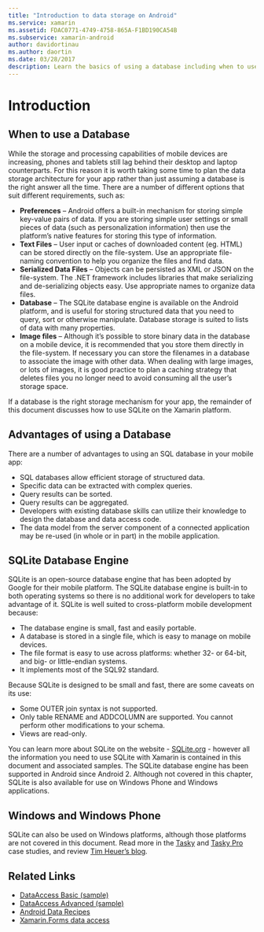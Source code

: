 ```yaml
---
title: "Introduction to data storage on Android"
ms.service: xamarin
ms.assetid: FDAC0771-4749-4758-865A-F1BD190CA54B
ms.subservice: xamarin-android
author: davidortinau
ms.author: daortin
ms.date: 03/28/2017
description: Learn the basics of using a database including when to use it and what advantages it brings to mobile apps.
---
```

# Introduction

## When to use a Database

While the storage and processing capabilities of mobile devices are increasing, phones and tablets still lag behind their desktop and laptop counterparts. For this reason it is worth taking some time to plan the data storage architecture for your app rather than just assuming a database is the right answer all the time. There are a number of different options that suit different requirements, such as:

- **Preferences** – Android offers a built-in mechanism for storing simple key-value pairs of data. If you are storing simple user settings or small pieces of data (such as personalization information) then use the platform’s native features for storing this type of information.
- **Text Files** – User input or caches of downloaded content (eg. HTML) can be stored directly on the file-system. Use an appropriate file-naming convention to help you organize the files and find data.
- **Serialized Data Files** – Objects can be persisted as XML or JSON on the file-system. The .NET framework includes libraries that make serializing and de-serializing objects easy. Use appropriate names to organize data files.
- **Database** – The SQLite database engine is available on the Android platform, and is useful for storing structured data that you need to query, sort or otherwise manipulate. Database storage is suited to lists of data with many properties.
- **Image files** – Although it’s possible to store binary data in the database on a mobile device, it is recommended that you store them directly in the file-system. If necessary you can store the filenames in a database to associate the image with other data. When dealing with large images, or lots of images, it is good practice to plan a caching strategy that deletes files you no longer need to avoid consuming all the user’s storage space.

If a database is the right storage mechanism for your app, the remainder of this document discusses how to use SQLite on the Xamarin platform.

## Advantages of using a Database

There are a number of advantages to using an SQL database in your mobile app:

- SQL databases allow efficient storage of structured data.
- Specific data can be extracted with complex queries.
- Query results can be sorted.
- Query results can be aggregated.
- Developers with existing database skills can utilize their knowledge to design the database and data access code.
- The data model from the server component of a connected application may be re-used (in whole or in part) in the mobile application.

## SQLite Database Engine

SQLite is an open-source database engine that has been adopted by Google for their mobile platform. The SQLite database engine is built-in to both operating systems so there is no additional work for developers to take advantage of it. SQLite is well suited to cross-platform mobile development because:

- The database engine is small, fast and easily portable.
- A database is stored in a single file, which is easy to manage on mobile devices.
- The file format is easy to use across platforms: whether 32- or 64-bit, and big- or little-endian systems.
- It implements most of the SQL92 standard.

Because SQLite is designed to be small and fast, there are some caveats on its use:

- Some OUTER join syntax is not supported.
- Only table RENAME and ADDCOLUMN are supported. You cannot perform other modifications to your schema.
- Views are read-only.

You can learn more about SQLite on the website - [SQLite.org](https://SQLite.org) - however all the information you need to use SQLite with Xamarin is contained in this document and associated samples. The SQLite database engine has been supported in Android since Android 2.
Although not covered in this chapter, SQLite is also available for use on Windows Phone and Windows applications.

## Windows and Windows Phone

SQLite can also be used on Windows platforms, although those platforms are not covered in this document.
Read more in the [Tasky](~/cross-platform/app-fundamentals/building-cross-platform-applications/case-study-tasky.md) and [Tasky Pro](~/cross-platform/app-fundamentals/building-cross-platform-applications/case-study-tasky.md) case studies, and review [Tim Heuer’s blog](https://timheuer.com/blog/archive/2012/06/28/seeding-your-metro-style-app-with-sqlite-database.aspx).

## Related Links

- [DataAccess Basic (sample)](https://github.com/xamarin/mobile-samples/tree/master/DataAccess/Basic)
- [DataAccess Advanced (sample)](https://github.com/xamarin/mobile-samples/tree/master/DataAccess/Advanced)
- [Android Data Recipes](https://github.com/xamarin/recipes/tree/master/Recipes/android/data)
- [Xamarin.Forms data access](~/xamarin-forms/data-cloud/data/databases.md)
